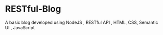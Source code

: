 # RESTful-Blog
A basic blog developed using NodeJS , RESTful API , HTML, CSS, Semantic UI , JavaScript
